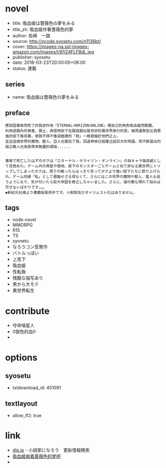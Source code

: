 # novel

- title: 吸血姫は薔薇色の夢をみる
- title_zh: 吸血姫作著薔薇色的夢
- author: 佐崎　一路
- source: http://ncode.syosetu.com/n1136bt/
- cover: https://images-na.ssl-images-amazon.com/images/I/81j24FLFBdL.jpg
- publisher: syosetu
- date: 2018-03-23T20:00:00+08:00
- status: 連載

## series

- name: 吸血姫は薔薇色の夢をみる

## preface


```
應該因事故而死了的我卻作為『ETERNAL‧HORIZON‧ONLINE』裡自己的角色吸血姬而甦醒。
利用遊戲內的資產、領土，與怪物部下在跟遊戲似是而非的異世界旅行的我，被周邊那些比我更強的部下推祟著，使我不得不像遊戲裡的「我」一樣君臨於他們之上。
並且這個世界的魔物、獸人、亞人也服從了我，回過神來已經建立起巨大的帝國。而不斷冒出的謎之敵人也為我帶來無盡的煩惱......


事故で死亡したはずのボクは『エターナル・ホライゾン・オンライン』の自キャラ吸血姫として目覚めた。ゲーム内の資産や領地、部下のモンスターごとゲームと似て非なる異世界にトリップしてしまったボクは、周りの戦ったらはっきり言ってボクより強い部下たちに祭り上げられ、ゲーム同様「私」として君臨せざる得なくて、さらにはこの世界の魔物や獣人、亜人も従うようになり、気が付いたら巨大帝国を樹立しちゃいました。さらに、謎の敵も現れて悩みは尽きないばかりです……。
◆新紀元社様より書籍版発売中です。※削除及びダイジェスト化はありません。
```

## tags

- node-novel
- MMORPG
- R15
- TS
- syosetu
- なろうコン受賞作
- バトルっぽい
- 上克下
- 吸血姫
- 性転換
- 残酷な描写あり
- 男から大モテ
- 異世界転生

# contribute

- 夺命喵星人
- 0银色的血0
- 

# options

## syosetu

- txtdownload_id: 451091

## textlayout

- allow_lf2: true

# link

- [dip.jp](https://narou.dip.jp/search.php?text=n1136bt&novel=all&genre=all&new_genre=all&length=0&down=0&up=100) - 小説家になろう　更新情報検索
- [吸血姬做着蔷薇色的梦吧](https://tieba.baidu.com/f?kw=%E5%90%B8%E8%A1%80%E5%A7%AC%E5%81%9A%E7%9D%80%E8%94%B7%E8%96%87%E8%89%B2%E7%9A%84%E6%A2%A6&ie=utf-8 "吸血姬做着蔷薇色的梦")
- 




